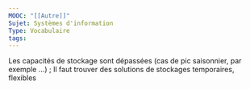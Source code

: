 ```yaml
---
MOOC: "[[Autre]]"
Sujet: Systèmes d'information
Type: Vocabulaire
tags:
---
```

Les capacités de stockage sont dépassées (cas de pic saisonnier, par exemple ...) ; Il faut trouver des solutions de stockages temporaires, flexibles
